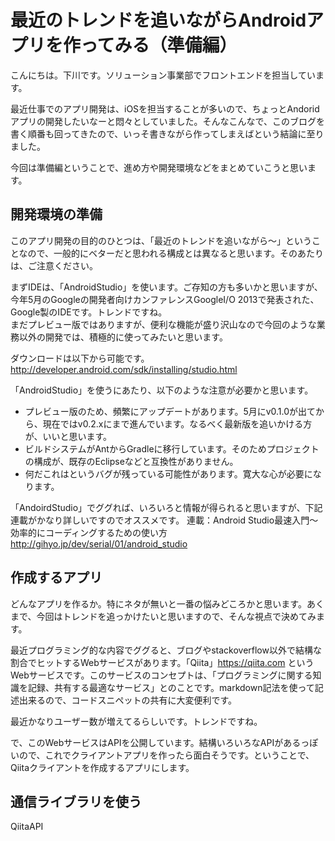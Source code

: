 # 最近のトレンドを追いながらAndroidアプリを作ってみる（準備編）

こんにちは。下川です。ソリューション事業部でフロントエンドを担当しています。

最近仕事でのアプリ開発は、iOSを担当することが多いので、ちょっとAndoridアプリの開発したいなーと悶々としていました。そんなこんなで、このブログを書く順番も回ってきたので、いっそ書きながら作ってしまえばという結論に至りました。

今回は準備編ということで、進め方や開発環境などをまとめていこうと思います。

## 開発環境の準備

このアプリ開発の目的のひとつは、「最近のトレンドを追いながら〜」ということなので、一般的にベターだと思われる構成とは異なると思います。そのあたりは、ご注意ください。

まずIDEは、「AndroidStudio」を使います。ご存知の方も多いかと思いますが、今年5月のGoogleの開発者向けカンファレンスGoogleI/O 2013で発表された、Google製のIDEです。トレンドですね。  
まだプレビュー版ではありますが、便利な機能が盛り沢山なので今回のような業務以外の開発では、積極的に使ってみたいと思います。

ダウンロードは以下から可能です。
http://developer.android.com/sdk/installing/studio.html

「AndroidStudio」を使うにあたり、以下のような注意が必要かと思います。

* プレビュー版のため、頻繁にアップデートがあります。5月にv0.1.0が出てから、現在ではv0.2.xにまで進んでいます。なるべく最新版を追いかける方が、いいと思います。
* ビルドシステムがAntからGradleに移行しています。そのためプロジェクトの構成が、既存のEclipseなどと互換性がありません。
* 何だこれはというバグが残っている可能性があります。寛大な心が必要になります。

「AndoirdStudio」でググれば、いろいろと情報が得られると思いますが、下記連載がかなり詳しいですのでオススメです。
連載：Android Studio最速入門～効率的にコーディングするための使い方
http://gihyo.jp/dev/serial/01/android_studio

## 作成するアプリ

どんなアプリを作るか。特にネタが無いと一番の悩みどころかと思います。あくまで、今回はトレンドを追っかけたいと思いますので、そんな視点で決めてみます。

最近プログラミング的な内容でググると、ブログやstackoverflow以外で結構な割合でヒットするWebサービスがあります。「Qiita」https://qiita.com というWebサービスです。このサービスのコンセプトは、「プログラミングに関する知識を記録、共有する最適なサービス」とのことです。markdown記法を使って記述出来るので、コードスニペットの共有に大変便利です。

最近かなりユーザー数が増えてるらしいです。トレンドですね。

で、このWebサービスはAPIを公開しています。結構いろいろなAPIがあるっぽいので、これでクライアントアプリを作ったら面白そうです。ということで、Qiitaクライアントを作成するアプリにします。

## 通信ライブラリを使う

QiitaAPI